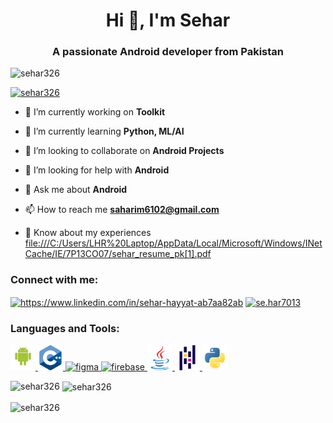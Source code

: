 <h1 align="center">Hi 👋, I'm Sehar</h1>
<h3 align="center">A passionate Android developer from Pakistan</h3>

<p align="left"> <img src="https://komarev.com/ghpvc/?username=sehar326&label=Profile%20views&color=0e75b6&style=flat" alt="sehar326" /> </p>

<p align="left"> <a href="https://github.com/ryo-ma/github-profile-trophy"><img src="https://github-profile-trophy.vercel.app/?username=sehar326" alt="sehar326" /></a> </p>

- 🔭 I’m currently working on **Toolkit**

- 🌱 I’m currently learning **Python, ML/AI**

- 👯 I’m looking to collaborate on **Android Projects**

- 🤝 I’m looking for help with **Android**

- 💬 Ask me about **Android**

- 📫 How to reach me **saharim6102@gmail.com**

- 📄 Know about my experiences [file:///C:/Users/LHR%20Laptop/AppData/Local/Microsoft/Windows/INetCache/IE/7P13CO07/sehar_resume_pk[1].pdf](file:///C:/Users/LHR%20Laptop/AppData/Local/Microsoft/Windows/INetCache/IE/7P13CO07/sehar_resume_pk[1].pdf)

<h3 align="left">Connect with me:</h3>
<p align="left">
<a href="https://linkedin.com/in/https://www.linkedin.com/in/sehar-hayyat-ab7aa82ab" target="blank"><img align="center" src="https://raw.githubusercontent.com/rahuldkjain/github-profile-readme-generator/master/src/images/icons/Social/linked-in-alt.svg" alt="https://www.linkedin.com/in/sehar-hayyat-ab7aa82ab" height="30" width="40" /></a>
<a href="https://instagram.com/se.har7013" target="blank"><img align="center" src="https://raw.githubusercontent.com/rahuldkjain/github-profile-readme-generator/master/src/images/icons/Social/instagram.svg" alt="se.har7013" height="30" width="40" /></a>
</p>

<h3 align="left">Languages and Tools:</h3>
<p align="left"> <a href="https://developer.android.com" target="_blank" rel="noreferrer"> <img src="https://raw.githubusercontent.com/devicons/devicon/master/icons/android/android-original-wordmark.svg" alt="android" width="40" height="40"/> </a> <a href="https://www.w3schools.com/cpp/" target="_blank" rel="noreferrer"> <img src="https://raw.githubusercontent.com/devicons/devicon/master/icons/cplusplus/cplusplus-original.svg" alt="cplusplus" width="40" height="40"/> </a> <a href="https://www.figma.com/" target="_blank" rel="noreferrer"> <img src="https://www.vectorlogo.zone/logos/figma/figma-icon.svg" alt="figma" width="40" height="40"/> </a> <a href="https://firebase.google.com/" target="_blank" rel="noreferrer"> <img src="https://www.vectorlogo.zone/logos/firebase/firebase-icon.svg" alt="firebase" width="40" height="40"/> </a> <a href="https://www.java.com" target="_blank" rel="noreferrer"> <img src="https://raw.githubusercontent.com/devicons/devicon/master/icons/java/java-original.svg" alt="java" width="40" height="40"/> </a> <a href="https://pandas.pydata.org/" target="_blank" rel="noreferrer"> <img src="https://raw.githubusercontent.com/devicons/devicon/2ae2a900d2f041da66e950e4d48052658d850630/icons/pandas/pandas-original.svg" alt="pandas" width="40" height="40"/> </a> <a href="https://www.python.org" target="_blank" rel="noreferrer"> <img src="https://raw.githubusercontent.com/devicons/devicon/master/icons/python/python-original.svg" alt="python" width="40" height="40"/> </a> </p>

<p><img align="left" src="https://github-readme-stats.vercel.app/api/top-langs?username=sehar326&show_icons=true&locale=en&layout=compact" alt="sehar326" /></p>

<p>&nbsp;<img align="center" src="https://github-readme-stats.vercel.app/api?username=sehar326&show_icons=true&locale=en" alt="sehar326" /></p>

<p><img align="center" src="https://github-readme-streak-stats.herokuapp.com/?user=sehar326&" alt="sehar326" /></p>
